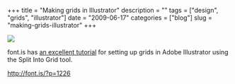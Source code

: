 +++
title = "Making grids in Illustrator"
description = ""
tags = ["design", "grids", "illustrator"]
date = "2009-06-17"
categories = ["blog"]
slug = "making-grids-illustrator"
+++



  <div class="notebook-screenshot"><a href="http://font.is/?p=1226"><img src="http://media.konigi.com/bluga/wt4a38e8f2e41dc_0.jpg"/></a></div><p>font.is has <a href="http://font.is/?p=1226">an excellent tutorial</a> for setting up grids in Adobe Illustrator using the Split Into Grid tool.</p>
    
  <a href="http://font.is/?p=1226">http://font.is/?p=1226</a>
